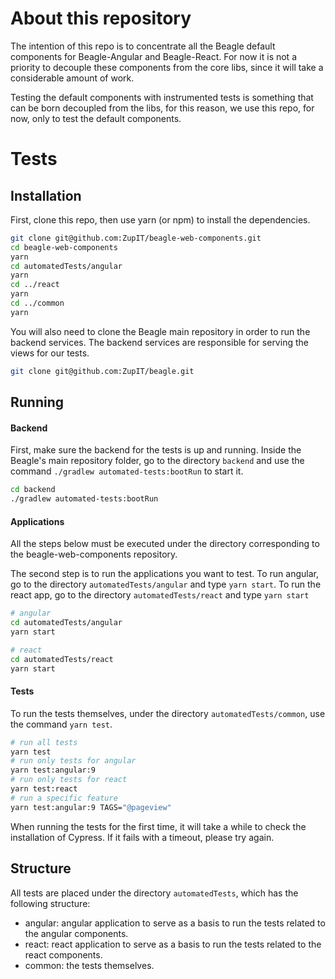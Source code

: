 # About this repository
The intention of this repo is to concentrate all the Beagle default components for Beagle-Angular
and Beagle-React. For now it is not a priority to decouple these components from the core libs,
since it will take a considerable amount of work.

Testing the default components with instrumented tests is something that can be born decoupled
from the libs, for this reason, we use this repo, for now, only to test the default components.

# Tests

## Installation
First, clone this repo, then use yarn (or npm) to install the dependencies.

```bash
git clone git@github.com:ZupIT/beagle-web-components.git
cd beagle-web-components
yarn
cd automatedTests/angular
yarn
cd ../react
yarn
cd ../common
yarn
```

You will also need to clone the Beagle main repository in order to run the backend services. The
backend services are responsible for serving the views for our tests.

```bash
git clone git@github.com:ZupIT/beagle.git
```

## Running

#### Backend
First, make sure the backend for the tests is up and running. Inside the Beagle's main repository
folder, go to the directory `backend` and use the command `./gradlew automated-tests:bootRun` to
start it.

```bash
cd backend
./gradlew automated-tests:bootRun
```

#### Applications
All the steps below must be executed under the directory corresponding to the beagle-web-components
repository.

The second step is to run the applications you want to test. To run angular, go to the directory
`automatedTests/angular` and type `yarn start`. To run the react app, go to the directory
`automatedTests/react` and type `yarn start`

```bash
# angular
cd automatedTests/angular
yarn start
```

```bash
# react
cd automatedTests/react
yarn start
```

#### Tests
To run the tests themselves, under the directory `automatedTests/common`, use the command
`yarn test`.

```bash
# run all tests
yarn test
# run only tests for angular
yarn test:angular:9
# run only tests for react
yarn test:react
# run a specific feature
yarn test:angular:9 TAGS="@pageview"
```

When running the tests for the first time, it will take a while to check the installation of
Cypress. If it fails with a timeout, please try again.

## Structure
All tests are placed under the directory `automatedTests`, which has the following structure:

- angular: angular application to serve as a basis to run the tests related to the angular
components.
- react: react application to serve as a basis to run the tests related to the react components.
- common: the tests themselves.

